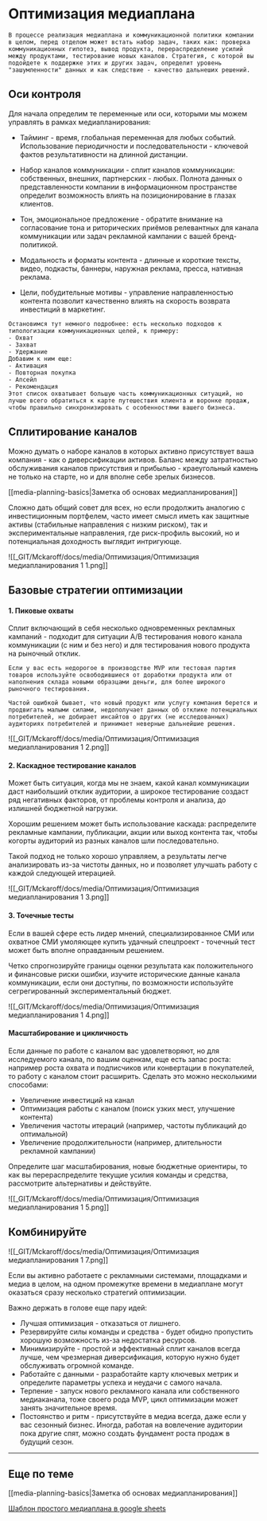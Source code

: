 # Оптимизация медиаплана 

```
В процессе реализация медиаплана и коммуникационной политики компании в целом, перед отделом может встать набор задач, таких как: проверка коммуникационных гипотез, вывод продукта, перераспределение усилий между продуктами, тестирование новых каналов. Стратегия, с которой вы подойдете к поддержке этих и других задач, определит уровень "зашумленности" данных и как следствие - качество дальнеших решений.
```

## Оси контроля
Для начала определим те переменные или оси, которыми мы можем управлять в рамках медиапланирования: 

* Тайминг - время, глобальная переменная для любых событий. Использование периодичности и последовательности - ключевой фактов результативности на длинной дистанции. 

* Набор каналов коммуникации - сплит каналов коммуникации: собственных, внешних, партнерских - любых. Полнота данных о представленности компании в информационном пространстве определит возможность влиять на позиционирование в глазах клиентов.

* Тон, эмоциональное предложение - обратите внимание на согласование тона и риторических приёмов релевантных для канала коммуникации или задач рекламной кампании с вашей бренд-политикой. 

* Модальность и форматы контента - длинные и короткие тексты, видео, подкасты, баннеры, наружная реклама, пресса, нативная реклама. 

* Цели, побудительные мотивы - управление направленностью контента позволит качественно влиять на скорость возврата инвестиций в маркетинг.  

```
Остановимся тут немного подробнее: есть несколько подходов к типологизации коммуникационных целей, к примеру:
- Охват
- Захват
- Удержание
Добавим к ним еще:
- Активация
- Повторная покупка
- Апсейл
- Рекомендация
Этот список охватывает большую часть коммуникационных ситуаций, но лучше всего обратиться к карте путешествия клиента и воронке продаж, чтобы правильно синхронизировать с особенностями вашего бизнеса.
```

## Сплитирование каналов
Можно думать о наборе каналов в которых активно присутствует ваша компания - как о диверсификации активов. Баланс между затратностью обслуживания каналов присутствия и прибылью - краеугольный камень не только на старте, но и для вполне себе зрелых бизнесов. 

[[media-planning-basics|Заметка об основах медиапланирования]]

Сложно дать общий совет для всех, но если продолжить аналогию с инвестиционным портфелем, часто имеет смысл иметь как защитные активы (стабильные направления с низким риском), так и экспериментальные направления, где риск-профиль высокий, но и потенциальная доходность выглядит интригующе.

![[_GIT/Mckaroff/docs/media/Оптимизация/Оптимизация медиапланирования 1 1.png]]
## Базовые стратегии оптимизации

#### 1. Пиковые охваты
Сплит включающий в себя несколько одновременных рекламных кампаний - подходит для ситуации A/B тестирования нового канала коммуникации (с ним и без него) и для тестирования нового продукта на рыночный отклик. 

```
Если у вас есть недорогое в производстве MVP или тестовая партия товаров используйте освободившиеся от доработки продукта или от наполнения склада новыми образцами деньги, для более широкого рыночного тестирования. 

Частой ошибкой бывает, что новый продукт или услугу компания берется и продвигать малыми силами, недополучает данных об отклике потенциальных потребителей, не добирает инсайтов о других (не исследованных) аудиториях потребителей и принимает неверные дальнейшие решения.
```

![[_GIT/Mckaroff/docs/media/Оптимизация/Оптимизация медиапланирования 1 2.png]]

#### 2. Каскадное тестирование каналов
Может быть ситуация, когда мы не знаем, какой канал коммуникации даст наибольший отклик аудитории, а широкое тестирование создаст ряд негативных факторов, от проблемы контроля и анализа, до излишней бюджетной нагрузки. 

Хорошим решением может быть использование каскада: распределите рекламные кампании, публикации, акции или выход контента так, чтобы когорты аудиторий из разных каналов шли последовательно. 

Такой подход не только хорошо управляем, а результаты легче анализировать из-за чистоты данных, но и позволяет улучшать работу с каждой следующей итерацией. 

![[_GIT/Mckaroff/docs/media/Оптимизация/Оптимизация медиапланирования 1 3.png]]
#### 3. Точечные тесты
Если в вашей сфере есть лидер мнений, специализированное СМИ или охватное СМИ умоляющее купить удачный спецпроект - точечный тест может быть вполне оправданным решением. 

Четко спрогнозируйте границы оценки результата как положительного и финансовые риски ошибки, изучите исторические данные канала коммуникации, если они доступны, по возможности используйте сегрегированный экспериментальный бюджет. 

![[_GIT/Mckaroff/docs/media/Оптимизация/Оптимизация медиапланирования 1 4.png]]

#### Масштабирование и цикличность
Если данные по работе с каналом вас удовлетворяют, но для исследуемого канала, по вашим оценкам, еще есть запас роста: например роста охвата и подписчиков или конвертации в покупателей, то работу с каналом стоит расширить. Сделать это можно несколькими способами:

* Увеличение инвестиций на канал
* Оптимизация работы с каналом (поиск узких мест, улучшение контента)
* Увеличения частоты итераций (например, частоты публикаций до оптимальной)
* Увеличение продолжительности (например, длительности рекламной кампании)

Определите шаг масштабирования, новые бюджетные ориентиры, то как вы перераспределите текущие усилия команды и средства, рассмотрите альтернативы и действуйте. 

![[_GIT/Mckaroff/docs/media/Оптимизация/Оптимизация медиапланирования 1 5.png]]

## Комбинируйте

![[_GIT/Mckaroff/docs/media/Оптимизация/Оптимизация медиапланирования 1 7.png]]

Если вы активно работаете с рекламными системами, площадками и медиа в целом, на одном промежутке времени в медиаплане могут оказаться сразу несколько стратегий оптимизации. 

Важно держать в голове еще пару идей:

* Лучшая оптимизация - отказаться от лишнего. 
* Резервируйте силы команды и средства - будет обидно пропустить хорошую возможность из-за недостатка ресурсов. 
* Минимизируйте - простой и эффективный сплит каналов всегда лучше, чем чрезмерная диверсификация, которую нужно будет обслуживать огромной команде.  
* Работайте с данными - разработайте карту ключевых метрик и определите параметры успеха и неудачи с самого начала. 
* Терпение - запуск нового рекламного канала или собственного медиаканала, тоже своего рода MVP, цикл оптимизации может занять значительное время. 
* Постоянство и ритм - присутствуйте в медиа всегда, даже если у вас сезонный бизнес. Иногда, работая на вовлечение аудитории пока другие спят, можно создать фундамент роста продаж в будущий сезон. 

--- 
## Еще по теме

[[media-planning-basics|Заметка об основах медиапланирования]]

[Шаблон простого медиаплана в google sheets](https://docs.google.com/spreadsheets/d/1MWebFvbHEp9Ct2vPv2o2vpF18n7LUVGEPE0-6SaBfto/edit?usp=sharing)

